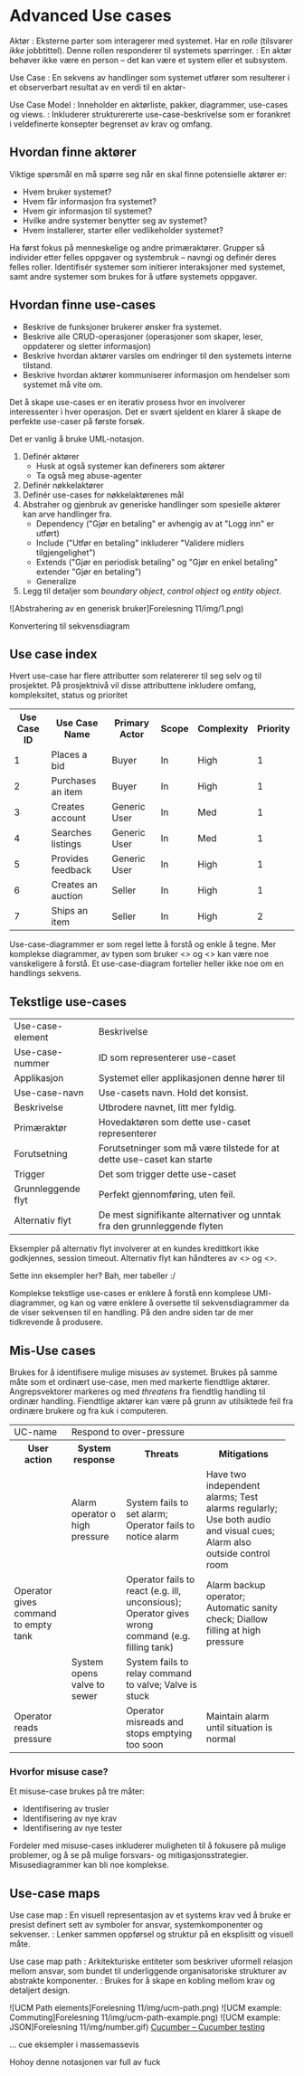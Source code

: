 # Advanced Use cases


Aktør
: Eksterne parter som interagerer med systemet. Har en _rolle_ (tilsvarer _ikke_ jobbtittel). Denne rollen responderer til systemets spørringer.
: En aktør behøver ikke være en person – det kan være et system eller et subsystem.

Use Case
: En sekvens av handlinger som systemet utfører som resulterer i et observerbart resultat av en verdi til en aktør-

Use Case Model
: Inneholder en aktørliste, pakker, diagrammer, use-cases og views.
: Inkluderer strukturererte use-case-beskrivelse som er forankret i veldefinerte konsepter begrenset av krav og omfang.



## Hvordan finne aktører
Viktige spørsmål en må spørre seg når en skal finne potensielle aktører er:

* Hvem bruker systemet?
* Hvem får informasjon fra systemet?
* Hvem gir informasjon til systemet?
* Hvilke andre systemer benytter seg av systemet?
* Hvem installerer, starter eller vedlikeholder systemet?

Ha først fokus på menneskelige og andre primæraktører. Grupper så individer etter felles oppgaver og systembruk – navngi og definér deres felles roller. Identifisér systemer som initierer interaksjoner med systemet, samt andre systemer som brukes for å utføre systemets oppgaver.


## Hvordan finne use-cases
* Beskrive de funksjoner brukerer ønsker fra systemet.
* Beskrive alle CRUD-operasjoner (operasjoner som skaper, leser, oppdaterer og sletter informasjon)
* Beskrive hvordan aktører varsles om endringer til den systemets interne tilstand.
* Beskrive hvordan aktører kommuniserer informasjon om hendelser som systemet må vite om.


Det å skape use-cases er en iterativ prosess hvor en involverer interessenter i hver operasjon. Det er svært sjeldent en klarer å skape de perfekte use-caser på første forsøk.

Det er vanlig å bruke UML-notasjon.

1. Definér aktører
	* Husk at også systemer kan definerers som aktører
	* Ta også meg abuse-agenter
2. Definér nøkkelaktører
3. Definér use-cases for nøkkelaktørenes mål
4. Abstraher og gjenbruk av generiske handlinger som spesielle aktører kan arve handlinger fra.
	* Dependency ("Gjør en betaling" er avhengig av at "Logg inn" er utført)
	* Include ("Utfør en betaling" inkluderer "Validere midlers tilgjengelighet")
	* Extends ("Gjør en periodisk betaling" og "Gjør en enkel betaling" extender "Gjør en betaling")
	* Generalize 
5. Legg til detaljer som _boundary object_, _control object_ og _entity object_.


![Abstrahering av en generisk bruker]Forelesning 11/img/1.png)


Konvertering til sekvensdiagram



## Use case index
Hvert use-case har flere attributter som relatererer til seg selv og til prosjektet. På prosjektnivå vil disse attributtene inkludere omfang, kompleksitet, status og prioritet

<table>
	<tr>
		<th>Use Case ID</th>
		<th>Use Case Name</th>
		<th>Primary Actor</th>
		<th>Scope</th>
		<th>Complexity</th>
		<th>Priority</th>
	</tr>
	<tr>
		<td>1</td>
		<td>Places a bid</td>
		<td>Buyer</td>
		<td>In</td>
		<td>High</td>
		<td>1</td>
	</tr>
	<tr>
		<td>2</td>
		<td>Purchases an item</td>
		<td>Buyer</td>
		<td>In</td>
		<td>High</td>
		<td>1</td>
	</tr>
	<tr>
		<td>3</td>
		<td>Creates account</td>
		<td>Generic User</td>
		<td>In</td>
		<td>Med</td>
		<td>1</td>
	</tr>
	<tr>
		<td>4</td>
		<td>Searches listings</td>
		<td>Generic User</td>
		<td>In</td>
		<td>Med</td>
		<td>1</td>
	</tr>
	<tr>
		<td>5</td>
		<td>Provides feedback</td>
		<td>Generic User</td>
		<td>In</td>
		<td>High</td>
		<td>1</td>
	</tr>
	<tr>
		<td>6</td>
		<td>Creates an auction</td>
		<td>Seller</td>
		<td>In</td>
		<td>High</td>
		<td>1</td>
	</tr>
	<tr>
		<td>7</td>
		<td>Ships an item</td>
		<td>Seller</td>
		<td>In</td>
		<td>High</td>
		<td>2</td>
	</tr>
</table>


Use-case-diagrammer er som regel lette å forstå og enkle å tegne. Mer komplekse diagrammer, av typen som bruker <<include>> og <<extend>> kan være noe vanskeligere å forstå. Et use-case-diagram forteller heller ikke noe om en handlings sekvens.


## Tekstlige use-cases

<table>
	<tr>
		<td>Use-case-element</td>
		<td>Beskrivelse</td>
	</tr>
	<tr>
		<td>Use-case-nummer</td>
		<td>ID som representerer use-caset</td>
	</tr>
	<tr>
		<td>Applikasjon</td>
		<td>Systemet eller applikasjonen denne hører til</td>
	</tr>
	<tr>
		<td>Use-case-navn</td>
		<td>Use-casets navn. Hold det konsist.</td>
	</tr>
	<tr>
		<td>Beskrivelse</td>
		<td>Utbrodere navnet, litt mer fyldig.</td>
	</tr>
	<tr>
		<td>Primæraktør</td>
		<td>Hovedaktøren som dette use-caset representerer</td>
	</tr>
	<tr>
		<td>Forutsetning</td>
		<td>Forutsetninger som må være tilstede for at dette use-caset kan starte</td>
	</tr>
	<tr>
		<td>Trigger</td>
		<td>Det som trigger dette use-caset</td>
	</tr>
	<tr>
		<td>Grunnleggende flyt</td>
		<td>Perfekt gjennomføring, uten feil.</td>
	</tr>
	<tr>
		<td>Alternativ flyt</td>
		<td>De mest signifikante alternativer og unntak fra den grunnleggende flyten</td>
	</tr>
</table>

Eksempler på alternativ flyt involverer at en kundes kredittkort ikke godkjennes, session timeout. Alternativ flyt kan håndteres av <<extend>> og <<include>>.

Sette inn eksempler her? Bah, mer tabeller :/

Komplekse tekstlige use-cases er enklere å forstå enn komplese UMl-diagrammer, og kan og være enklere å oversette til sekvensdiagrammer da de viser sekvensen til en handling. På den andre siden tar de mer tidkrevende å produsere.


## Mis-Use cases
Brukes for å identifisere mulige misuses av systemet. Brukes på samme måte som et ordinært use-case, men med markerte fiendtlige aktører. Angrepsvektorer markeres og med _threatens_ fra fiendtlig handling til ordinær handling. Fiendtlige aktører kan være på grunn av utilsiktede feil fra ordinære brukere og fra kuk i computeren.

<table>
	<tr>
		<td>UC-name</td>
		<td colspan="3">Respond to over-pressure</td>
	</tr>
	<tr>
		<th>User action</th>
		<th>System response</th>
		<th>Threats</th>
		<th>Mitigations</th>
	</tr>
	<tr>
		<td></td>
		<td>Alarm operator o high pressure</td>
		<td>System fails to set alarm; Operator fails to notice alarm</td>
		<td>Have two independent alarms; Test alarms regularly; Use both audio and visual cues; Alarm also outside control room</td>
	</tr>
	<tr>
		<td>Operator gives command to empty tank</td>
		<td></td>
		<td>Operator fails to react (e.g. ill, unconsious); Operator gives wrong command (e.g. filling tank)</td>
		<td>Alarm backup operator; Automatic sanity check; Diallow filling at high pressure</td>
	</tr>
	<tr>
		<td></td>
		<td>System opens valve to sewer</td>
		<td>System fails to relay command to valve; Valve is stuck</td>
		<td></td>
		<td></td>
	</tr>
	<tr>
		<td>Operator reads pressure</td>
		<td></td>
		<td>Operator misreads and stops emptying too soon</td>
		<td>Maintain alarm until situation is normal</td>
	</tr>
</table>

### Hvorfor misuse case?
Et misuse-case brukes på tre måter:

* Identifisering av trusler
* Identifisering av nye krav
* Identifisering av nye tester

Fordeler med misuse-cases inkluderer muligheten til å fokusere på mulige problemer, og å se på mulige forsvars- og mitigasjonsstrategier. Misusediagrammer kan bli noe komplekse.


## Use-case maps

Use case map
: En visuell representasjon av et systems krav ved å bruke er presist definert sett av symboler for ansvar, systemkomponenter og sekvenser.
: Lenker sammen oppførsel og struktur på en eksplisitt og visuell måte.

Use case map path
: Arkitekturiske entiteter som beskriver uformell relasjon mellom ansvar, som bundet til underliggende organisatoriske strukturer av abstrakte komponenter.
: Brukes for å skape en kobling mellom krav og detaljert design.


![UCM Path elements]Forelesning 11/img/ucm-path.png)
![UCM example: Commuting]Forelesning 11/img/ucm-path-example.png)
![UCM example: JSON]Forelesning 11/img/number.gif)
[Cucumber – Cucumber testing](http://cukes.info/)

... cue eksempler i massemassevis

Hohoy denne notasjonen var full av fuck